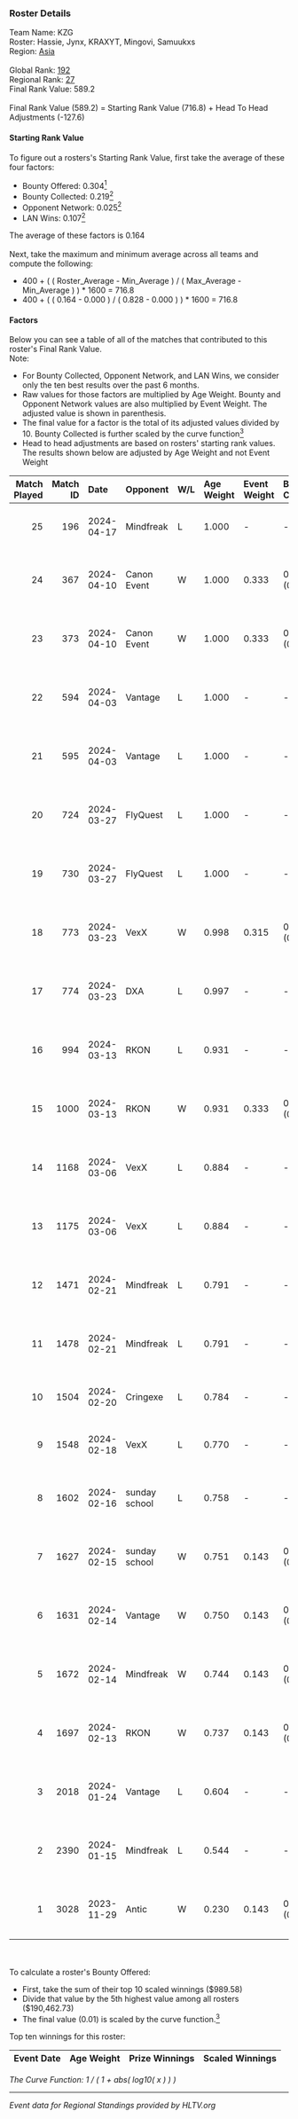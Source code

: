 ### Roster Details<br />
Team Name: KZG<br />
Roster: Hassie, Jynx, KRAXYT, Mingovi, Samuukxs<br />
Region: [Asia]( ../standings_asia.md)<br />
<br />
Global Rank: [192](../standings_global.md)<br />
Regional Rank: [27]( ../standings_asia.md)<br />
Final Rank Value:  589.2<br />
<br />
Final Rank Value (589.2) = Starting Rank Value (716.8) + Head To Head Adjustments (-127.6)<br />

#### Starting Rank Value<br />
To figure out a rosters's Starting Rank Value, first take the average of these four factors:<br />
- Bounty Offered: 0.304[<sup>1</sup>](#table2)
- Bounty Collected: 0.219[<sup>2</sup>](#table1)
- Opponent Network: 0.025[<sup>2</sup>](#table1)
- LAN Wins: 0.107[<sup>2</sup>](#table1)

The average of these factors is 0.164<br />
<br />
Next, take the maximum and minimum average across all teams and compute the following:<br />
- 400 + ( ( Roster_Average - Min_Average ) / ( Max_Average - Min_Average ) ) * 1600 = 716.8
- 400 + ( ( 0.164 - 0.000 ) / ( 0.828 - 0.000 ) ) * 1600 = 716.8


#### Factors<br />
Below you can see a table of all of the matches that contributed to this roster's Final Rank Value.<br />
Note:<br />

- For Bounty Collected, Opponent Network, and LAN Wins, we consider only the ten best results over the past 6 months.
- Raw values for those factors are multiplied by Age Weight. Bounty and Opponent Network values are also multiplied by Event Weight. The adjusted value is shown in parenthesis.
- The final value for a factor is the total of its adjusted values divided by 10. Bounty Collected is further scaled by the curve function[<sup>3</sup>](#curveFunction)
- Head to head adjustments are based on rosters' starting rank values. The results shown below are adjusted by Age Weight and not Event Weight
<span id="table1"></span><br />


| Match Played | Match ID | Date       | Opponent      | W/L | Age Weight | Event Weight | Bounty Collected | Opponent Network | LAN Wins  | H2H Adj. | Roster                                        |
| -: | -: | :- | :- | :- | :- | :- | :- | :- | :- | -: | :- |
|           25 |      196 | 2024-04-17 | Mindfreak     | L   | 1.000      | -            | -                | -                | -         |   -12.53 | Hassie, Jynx, KRAXYT, Mingovi, Samuukxs       |
|           24 |      367 | 2024-04-10 | Canon Event   | W   | 1.000      | 0.333        | 0.000 (0.000)    | 0.000 (0.000)    | 0 (0.000) |     5.92 | Hassie, KRAXYT, KZXL, Mingovi, Samuukxs       |
|           23 |      373 | 2024-04-10 | Canon Event   | W   | 1.000      | 0.333        | 0.000 (0.000)    | 0.000 (0.000)    | 0 (0.000) |     6.26 | Hassie, KRAXYT, KZXL, Mingovi, Samuukxs       |
|           22 |      594 | 2024-04-03 | Vantage       | L   | 1.000      | -            | -                | -                | -         |   -15.03 | Hassie, KRAXYT, KZXL, Mingovi, Samuukxs       |
|           21 |      595 | 2024-04-03 | Vantage       | L   | 1.000      | -            | -                | -                | -         |   -16.41 | Hassie, KRAXYT, KZXL, Mingovi, Samuukxs       |
|           20 |      724 | 2024-03-27 | FlyQuest      | L   | 1.000      | -            | -                | -                | -         |    -1.53 | Hassie, KRAXYT, KZXL, Mingovi, Samuukxs       |
|           19 |      730 | 2024-03-27 | FlyQuest      | L   | 1.000      | -            | -                | -                | -         |    -1.55 | Hassie, KRAXYT, KZXL, Mingovi, Samuukxs       |
|           18 |      773 | 2024-03-23 | VexX          | W   | 0.998      | 0.315        | 0.009 (0.003)    | 0.295 (0.093)    | 1 (0.998) |    19.43 | Hassie, KRAXYT, KZXL, Mingovi, Samuukxs       |
|           17 |      774 | 2024-03-23 | DXA           | L   | 0.997      | -            | -                | -                | -         |   -13.60 | Hassie, KRAXYT, KZXL, Mingovi, Samuukxs       |
|           16 |      994 | 2024-03-13 | RKON          | L   | 0.931      | -            | -                | -                | -         |   -18.87 | bebest, Hassie, KZXL, Mingovi, Samuukxs       |
|           15 |     1000 | 2024-03-13 | RKON          | W   | 0.931      | 0.333        | 0.000 (0.000)    | 0.165 (0.051)    | 0 (0.000) |    10.21 | bebest, Hassie, KZXL, Mingovi, Samuukxs       |
|           14 |     1168 | 2024-03-06 | VexX          | L   | 0.884      | -            | -                | -                | -         |   -10.89 | Hassie, KZXL, Mingovi, pain, Samuukxs         |
|           13 |     1175 | 2024-03-06 | VexX          | L   | 0.884      | -            | -                | -                | -         |   -11.74 | Hassie, KZXL, Mingovi, pain, Samuukxs         |
|           12 |     1471 | 2024-02-21 | Mindfreak     | L   | 0.791      | -            | -                | -                | -         |   -14.23 | Hassie, KZXL, Mingovi, pain, Samuukxs         |
|           11 |     1478 | 2024-02-21 | Mindfreak     | L   | 0.791      | -            | -                | -                | -         |   -15.23 | Hassie, KZXL, Mingovi, pain, Samuukxs         |
|           10 |     1504 | 2024-02-20 | Cringexe      | L   | 0.784      | -            | -                | -                | -         |   -18.35 | dpr, Hassie, KZXL, Mingovi, Samuukxs          |
|            9 |     1548 | 2024-02-18 | VexX          | L   | 0.770      | -            | -                | -                | -         |   -12.71 | dpr, Hassie, Lexon, Mingovi, Samuukxs         |
|            8 |     1602 | 2024-02-16 | sunday school | L   | 0.758      | -            | -                | -                | -         |   -14.30 | Hassie, KZXL, Mingovi, pain, Samuukxs         |
|            7 |     1627 | 2024-02-15 | sunday school | W   | 0.751      | 0.143        | 0.001 (0.000)    | 0.120 (0.013)    | 0 (0.000) |     9.21 | Hassie, KZXL, Mingovi, pain, Samuukxs         |
|            6 |     1631 | 2024-02-14 | Vantage       | W   | 0.750      | 0.143        | 0.000 (0.000)    | 0.383 (0.041)    | 0 (0.000) |     6.99 | Hassie, KZXL, Mingovi, pain, Samuukxs         |
|            5 |     1672 | 2024-02-14 | Mindfreak     | W   | 0.744      | 0.143        | 0.000 (0.000)    | 0.339 (0.036)    | 0 (0.000) |     7.76 | Hassie, KZXL, Mingovi, pain, Samuukxs         |
|            4 |     1697 | 2024-02-13 | RKON          | W   | 0.737      | 0.143        | 0.000 (0.000)    | 0.165 (0.017)    | 0 (0.000) |     6.25 | Hassie, KZXL, Mingovi, pain, Samuukxs         |
|            3 |     2018 | 2024-01-24 | Vantage       | L   | 0.604      | -            | -                | -                | -         |   -13.33 | Hassie, KZXL, Mingovi, pain, Samuukxs         |
|            2 |     2390 | 2024-01-15 | Mindfreak     | L   | 0.544      | -            | -                | -                | -         |   -10.36 | constantinos, Hassie, Mingovi, pain, Samuukxs |
|            1 |     3028 | 2023-11-29 | Antic         | W   | 0.230      | 0.143        | 0.000 (0.000)    | 0.000 (0.000)    | 0 (0.000) |     1.05 | Hassie, KZXL, Mingovi, pain, Samuukxs         |

<br />
<span id="table2"></span><br />
To calculate a roster's Bounty Offered:<br />

- First, take the sum of their top 10 scaled winnings ($989.58)
- Divide that value by the 5th highest value among all rosters ($190,462.73)
- The final value (0.01) is scaled by the curve function.[<sup>3</sup>](#curveFunction)

Top ten winnings for this roster:<br />

| Event Date | Age Weight | Prize Winnings | Scaled Winnings |
| :- | -: | :- | :- |


<span id="curveFunction"></span>_The Curve Function: 1 / ( 1 + abs( log10( x ) ) )_<br />

---
_Event data for Regional Standings provided by HLTV.org_<br />
